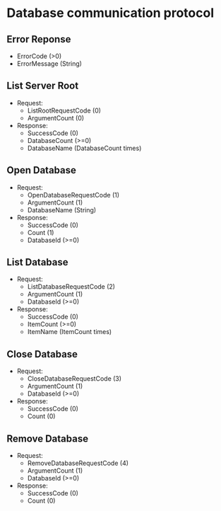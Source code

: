 Database communication protocol
===============================

Error Reponse
-------------
 - ErrorCode (>0)
 - ErrorMessage (String)

List Server Root
----------------
 * Request:
   - ListRootRequestCode (0)
   - ArgumentCount (0)
 * Response:
   - SuccessCode (0)
   - DatabaseCount (>=0)
   - DatabaseName (DatabaseCount times)

Open Database
-------------
 * Request:
   - OpenDatabaseRequestCode (1)
   - ArgumentCount (1)
   - DatabaseName (String)
 * Response:
   - SuccessCode (0)
   - Count (1)
   - DatabaseId (>=0)

List Database
-------------
 * Request:
   - ListDatabaseRequestCode (2)
   - ArgumentCount (1)
   - DatabaseId (>=0)
 * Response:
   - SuccessCode (0)
   - ItemCount (>=0)
   - ItemName (ItemCount times)

Close Database
--------------
 * Request:
   - CloseDatabaseRequestCode (3)
   - ArgumentCount (1)
   - DatabaseId (>=0)
 * Response:
   - SuccessCode (0)
   - Count (0)

Remove Database
---------------
 * Request:
   - RemoveDatabaseRequestCode (4)
   - ArgumentCount (1)
   - DatabaseId (>=0)
 * Response:
   - SuccessCode (0)
   - Count (0)

